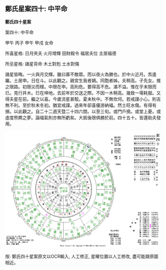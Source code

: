 ## 鄭氏星案四十: 中平命

**鄭氏四十星案**

案四十: 中平命

甲午 丙子 甲午 甲戌 女命

所喜星格: 日月夾夫 火月增輝 田財殿令 福居夫位 主居福德

所忌星格: 諸星背命 木土對剋 土水對傷

諸星皆晦。一火與月交輝。雖曰寡不敵眾。而以夜火為勝也。於中火近月。炁逢羅。土居申。日在斗。以此觀之。親宮生我者嫡。同胞者姊。夫稍高。子先女。推之限路。初限災而穩。中限在申。高則危。要得高不危。滿不溢。惟在乎末限而已。見行井木。巳在坤地。去前年於交送之際。不因一木稍高。幾致一場耗服。又得夫星在前。繼之以喜。今歲流星甚駁。夏末秋中。不無坎坷。若戒謹小心。則吉無不利。至於秋末冬初。猶宜戒謹。過來年卻喜優游納福。然土旺水傷。有得有損。以此觀之。自二十二週天暨二十四六間。以至三旬。或門戶撓。或堂上憂。或虛度熊羆之夢。論福氣則亦無所虧矣。大抵後限俱勝於前。四十五十。皆還助夫發用。

![img](../../../saved_images/jyx0-jbHj2k-MztmNgEykfNs0S3h7CrWITdBbXtiC4k5cIGLDBwPKmd05ZIpEgDqL_yf33CFz9o0_ye_cKsCTKMeFUebLNcx2N0JIMQ4aNE=w1280)

按: 鄭氏四十星案原文以OCR輸入, 人工修正, 星曜位置以人工修改, 盡可能跟原圖相近。